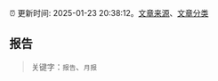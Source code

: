 :alarm_clock: 更新时间: 2025-01-23 20:38:12。[文章来源](/README.md)、[文章分类](/TAGS.md)

## 报告


> 关键字：`报告`、`月报`



